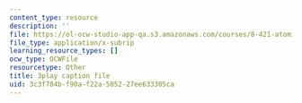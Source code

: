 ```yaml
---
content_type: resource
description: ''
file: https://ol-ocw-studio-app-qa.s3.amazonaws.com/courses/8-421-atomic-and-optical-physics-i-spring-2014/3c3f784bf90af22a505227ee633305ca_NOE2GDmSbDQ.srt
file_type: application/x-subrip
learning_resource_types: []
ocw_type: OCWFile
resourcetype: Other
title: 3play caption file
uid: 3c3f784b-f90a-f22a-5052-27ee633305ca
---
```

